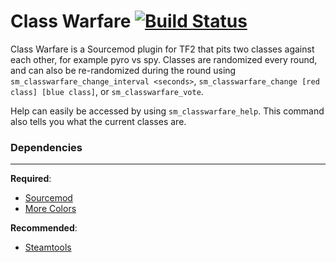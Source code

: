 Class Warfare [![Build Status](https://travis-ci.org/50DKP/Class-Warfare.svg?branch=master)](https://travis-ci.org/50DKP/Class-Warfare)
=============

Class Warfare is a Sourcemod plugin for TF2 that pits two classes against each other, for example pyro vs spy.
Classes are randomized every round, and can also be re-randomized during the round using `sm_classwarfare_change_interval <seconds>`, `sm_classwarfare_change [red class] [blue class]`, or `sm_classwarfare_vote`.

Help can easily be accessed by using `sm_classwarfare_help`.  This command also tells you what the current classes are.

### Dependencies
***
**Required**:
* [Sourcemod](http://www.sourcemod.net/downloads.php)
* [More Colors](http://forums.alliedmods.net/showthread.php?t=185016)

**Recommended**:
* [Steamtools](https://forums.alliedmods.net/showthread.php?t=236206)